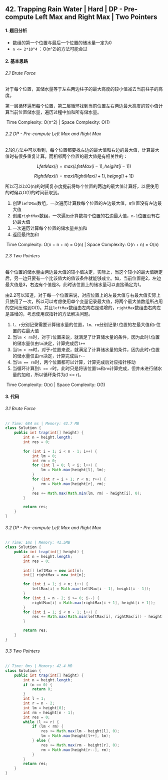 ## 42. Trapping Rain Water | Hard | DP - Pre-compute Left Max and Right Max | Two Pointers

#### 1.  题目分析

* 数组的第一个位置与最后一个位置的储水量一定为0
* `n <= 2*10^4` ：O(n^2)的方法可能会过

#### 2. 基本思路

###### 2.1 Brute Force

​	对于每个位置，其储水量等于左右两边柱子的最大高度的较小值减去当前柱子的高度。

​	第一层循环遍历每个位置，第二层循环找到当前位置左右两边最大高度的较小值计算当前位置储水量，遍历过程中加和所有储水量。

​	Time Complexity: O(n^2) | Space Complexity: O(1)

###### 2.2 DP - Pre-compute Left Max and Right Max

​	2.1的方法中可以看到，每个位置都要找左边的最大值和右边的最大值，计算最大值时有很多重复计算。而相邻两个位置的最大值是有相关性的：

$$LfetMax(i)=max(LfetMax(i-1), heigiht[i-1])$$

$$RightMax(i)=max(RightMax(i+1),heigng[i+1])$$

​	所以可以以O(n)的时间复杂度提前将每个位置的两边的最大值计算好，以便使用的时候以O(1)的时间获取到。

1. 创建`leftMax`数组，一次遍历计算数每个位置的左边最大值，`0`位置没有左边最大值
2. 创建`rightMax`数组，一次遍历计算数每个位置的右边最大值，`n-1`位置没有右边最大值
3. 一次遍历计算每个位置的储水量并加和
4. 返回最终加和

​	Time Complexity: O(n + n + n) = O(n) | Space Complexity: O(n + n) = O(n)

###### 2.3 Two Pointers

​	每个位置的储水量由两边最大值的较小值决定，实际上，当这个较小的最大值确定后，另一边只要有一个比该值大的值该条件就能够成立。如，当前位置是2，左边最大值是3，右边有个值是3，此时该位置上的储水量可以直接确定为1。

​	由2.2可以知道，对于每一个位置来说，对应位置上的左最大值与右最大值实际上只使用了一次，所以可以考虑使用单个变量记录最大值，将两个最大值数组所占用的空间压缩到O(1)。并且`leftMax`数组由左向右是递增的，`rightMax`数组由右向左是递增的，考虑使用双指针的方法解决问题。

1. `l、r`分别记录需要计算储水量的位置，`lm、rm`分别记录`l`位置的左最大值和`r`位置的右最大值
2. 当`lm < rm`时，对于`l`位置来说，就满足了计算储水量的条件，因为此时`l`位置的储水量仅由`lm`决定，计算完成后`l++`
3. 当`lm > rm`时，对于`r`位置来说，就满足了计算储水量的条件，因为此时`r`位置的储水量仅由`rm`决定，计算完成后`r--`
4. 当`lm == rm`时，两个位置都可以计算，计算完成后对应指针移动
5. 当循环计算到`l == r`时，此时只是将该位置`lm`和`rm`计算完成，但并未进行储水量的加和，所以循环条件为(l <= r)。

​	Time Complexity: O(n) | Space Complexity: O(1) 

#### 3. 代码

###### 3.1 Brute Force

```java
// Time: 684 ms | Memory: 42.7 MB
class Solution {
    public int trap(int[] height) {
        int n = height.length;
        int res = 0;
        
        for (int i = 1; i < n - 1; i++) {
            int lm = 0;
            int rm = 0;
            for (int l = 0; l < i; l++) {
                lm = Math.max(height[l], lm);
            } 
            for (int r = i + 1; r < n; r++) {
                rm = Math.max(height[r], rm);
            }
            res += Math.max(Math.min(lm, rm) - height[i], 0);
        }

        return res;
    }
}
```

###### 3.2 DP - Pre-compute Left Max and Right Max

```java
// Time: 1ms | Memory: 41.5MB
class Solution {
    public int trap(int[] height) {
        int n = height.length;
        int res = 0;
        
        int[] leftMax = new int[n];
        int[] rightMax = new int[n];

        for (int i = 1; i < n; i++) {
            leftMax[i] = Math.max(leftMax[i - 1], height[i - 1]);
        }
        for (int i = n - 2; i >= 0; i--) {
            rightMax[i] = Math.max(rightMax[i + 1], height[i + 1]);
        }
        for (int i = 1; i < n - 1; i++) {
            res += Math.max(Math.min(leftMax[i], rightMax[i]) - height[i], 0);
        }

        return res;
    }
}
```

###### 3.3 Two Pointers

```java
// Time: 0ms | Memory: 42.4 MB
class Solution {
    public int trap(int[] height) {
        int n = height.length;
        if (n == 0) {
            return 0;
        }
        int l = 1;
        int r = n - 2;
        int lm = height[0]; 
        int rm = height[n - 1];
        int res = 0;
        while (l <= r) { 
            if (lm < rm) {
                res += Math.max(lm - height[l], 0);
                lm = Math.max(height[l++], lm);
            } else {
                res += Math.max(rm - height[r], 0);
                rm = Math.max(height[r--], rm);
            }
        }
        return res;
    }
}
```

